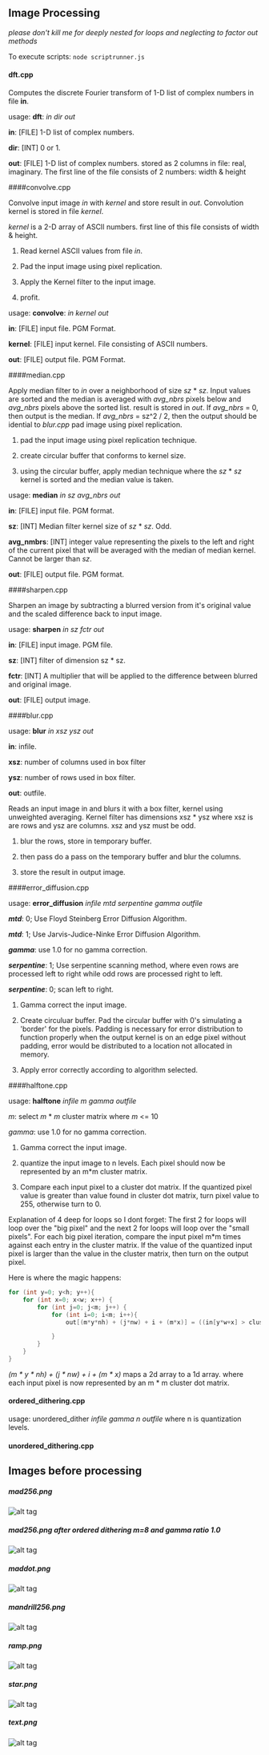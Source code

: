 ## Image Processing
*please don't kill me for deeply nested for loops and neglecting to factor out methods*

To execute scripts: 
    ```
    node scriptrunner.js
    ```


#### dft.cpp

Computes the discrete Fourier transform of 1-D list of complex numbers in file **in**. 

usage: __dft__: *in* *dir* *out*

__in__: [FILE] 1-D list of complex numbers.

__dir__: [INT] 0 or 1.

__out__: [FILE] 1-D list of complex numbers. stored as 2 columns in file: real, imaginary.
The first line of the file consists of 2 numbers: width & height

####convolve.cpp

Convolve input image *in* with *kernel* and store result in *out*. Convolution kernel is stored
in file *kernel*. 

*kernel* is a 2-D array of ASCII numbers. first line of this file consists of width & height.

1. Read kernel ASCII values from file *in*.

2. Pad the input image using pixel replication.

3. Apply the Kernel filter to the input image. 

4. profit.

usage: __convolve__: *in* *kernel* *out*

__in__: [FILE] input file. PGM Format.

__kernel__: [FILE] input kernel. File consisting of ASCII numbers.

__out__: [FILE] output file. PGM Format.



####median.cpp

Apply median filter to *in* over a neighborhood of size *sz* * *sz*. Input values are sorted
and the median is averaged with *avg_nbrs* pixels below and *avg_nbrs* pixels above the sorted list.
result is stored in *out*. If *avg_nbrs* = 0, then output is the median. If *avg_nbrs* = sz^2 / 2,
then the output should be idential to *blur.cpp* pad image using pixel replication.

1. pad the input image using pixel replication technique.

2. create circular buffer that conforms to kernel size.

3. using the circular buffer, apply median technique where the *sz* * *sz* kernel is sorted
and the median value is taken. 

usage: __median__ *in* *sz* *avg_nbrs* *out*

__in__: [FILE] input file. PGM format.

__sz__: [INT] Median filter kernel size of *sz* * *sz*. Odd.

__avg_nmbrs__: [INT] integer value representing the pixels to the left and right of the current
pixel that will be averaged with the median of median kernel. Cannot be larger than *sz*.

__out__: [FILE] output file. PGM format.




####sharpen.cpp

Sharpen an image by subtracting a blurred version from it's original value and the scaled
difference back to input image.

usage: __sharpen__ *in* *sz* *fctr* *out*

__in__: [FILE] input image. PGM file.

__sz__: [INT] filter of dimension sz * sz.

__fctr__: [INT] A multiplier that will be applied to the difference between blurred
and original image.

__out__: [FILE] output image.


####blur.cpp

usage: __blur__ *in* *xsz* *ysz* *out*

__in__: infile.

__xsz__: number of columns used in box filter

__ysz__: number of rows used in box filter.

__out__: outfile.

Reads an input image in and blurs it with a box filter, kernel using unweighted averaging.
Kernel filter has dimensions xsz * ysz where xsz is are rows and ysz are columns. xsz and
ysz must be odd.

1. blur the rows, store in temporary buffer.

2. then pass do a pass on the temporary buffer and blur the columns.

3. store the result in output image.



####error_diffusion.cpp

usage: __error_diffusion__ *infile* *mtd* *serpentine* *gamma* *outfile*

__*mtd*__: 0; Use Floyd Steinberg Error Diffusion Algorithm.

__*mtd*__: 1; Use Jarvis-Judice-Ninke Error Diffusion Algorithm.

__*gamma*__: use 1.0 for no gamma correction.

__*serpentine*__: 1; Use serpentine scanning method, where even rows are processed left to right while 
odd rows are processed right to left.

__*serpentine*__: 0; scan left to right.

1. Gamma correct the input image.

2. Create circuluar buffer. Pad the circular buffer with 0's simulating a 'border' for the pixels. 
Padding is necessary for error distribution to function properly when the output kernel is on an edge pixel
without padding, error would be distributed to a location not allocated in memory. 

3. Apply error correctly according to algorithm selected. 

####halftone.cpp

usage: __halftone__ *infile* *m* *gamma* *outfile*

*m*: select *m* * *m* cluster matrix where *m* <= 10

*gamma*: use 1.0 for no gamma correction.


1. Gamma correct the input image.

2. quantize the input image to n levels. Each pixel should now be represented by an m*m cluster matrix.

3. Compare each input pixel to a cluster dot matrix. If the quantized pixel value
is greater than value found in cluster dot matrix, turn pixel value to 255, otherwise turn to 0.

Explanation of 4 deep for loops so I dont forget:
The first 2 for loops will loop over the "big pixel" and the next 2 for loops will loop over the "small pixels".
For each big pixel iteration, compare the input pixel m*m times against each entry in the cluster matrix.
If the value of the quantized input pixel is larger than the value in the cluster matrix, then turn on the
output pixel. 

Here is where the magic happens:

```C++
for (int y=0; y<h; y++){
    for (int x=0; x<w; x++) {
        for (int j=0; j<m; j++) {
            for (int i=0; i<m; i++){
                out[(m*y*nh) + (j*nw) + i + (m*x)] = ((in[y*w+x] > clusterDot[i][j])] 255 : 0);

            }
        }
    }
}
```

*(m * y * nh) + (j * nw) + i + (m * x)* maps a 2d array to a 1d array. where each input pixel is now represented
by an m * m cluster dot matrix.

#### ordered_dithering.cpp

usage: unordered_dither *infile* *gamma* *n* *outfile* where n is quantization levels.

#### unordered_dithering.cpp


## Images before processing
##### mad256.png
![alt tag](https://raw.github.com/brianwu02/ImageProcessing/master/images/mad256.png)
##### mad256.png after ordered dithering m=8 and gamma ratio 1.0
![alt tag](https://raw.github.com/brianwu02/ImageProcessing/master/images/odithered8_mad256.png)
##### maddot.png
![alt tag](https://raw.github.com/brianwu02/ImageProcessing/master/images/maddot.png)
##### mandrill256.png
![alt tag](https://raw.github.com/brianwu02/ImageProcessing/master/images/mandrill256.png)
##### ramp.png
![alt tag](https://raw.github.com/brianwu02/ImageProcessing/master/images/ramp.png)
##### star.png
![alt tag](https://raw.github.com/brianwu02/ImageProcessing/master/images/star.png)
##### text.png
![alt tag](https://raw.github.com/brianwu02/ImageProcessing/master/images/text.png)


